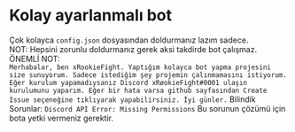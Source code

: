 # Kolay ayarlanmalı bot
Çok kolayca `config.json` dosyasından doldurmanız lazım sadece. \
NOT: Hepsini zorunlu doldurmanız gerek aksi takdirde bot çalışmaz. \
ÖNEMLİ NOT: \
`Merhabalar, ben xRookieFight. Yaptığım kolayca bot yapma projesini size sunuyorum. Sadece istediğim şey projemin çalınmamasını istiyorum. Eğer kurulum yapamadıysanız Discord xRøokieFight#0001 ulaşın kurulumunu yaparım. Eğer bir hata varsa github sayfasından Create Issue seçeneğine tıklıyarak yapabilirsiniz. İyi günler.`
Bilindik Sorunlar:
`Discord API Error: Missing Permissions`
Bu sorunun çözümü için bota yetki vermeniz gerektir.
